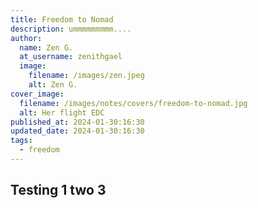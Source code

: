 ```yaml
---
title: Freedom to Nomad
description: ummmmmmmmm....
author:
  name: Zen G.
  at_username: zenithgael
  image:
    filename: /images/zen.jpeg
    alt: Zen G.
cover_image:
  filename: /images/notes/covers/freedom-to-nomad.jpg
  alt: Her flight EDC
published_at: 2024-01-30:16:30
updated_date: 2024-01-30:16:30
tags:
  - freedom
---
```


## Testing 1 two 3
